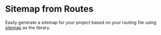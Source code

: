 # Sitemap from Routes
Easily generate a sitemap for your project based on your routing file using [sitemap](https://github.com/ekalinin/sitemap.js) as the library.
